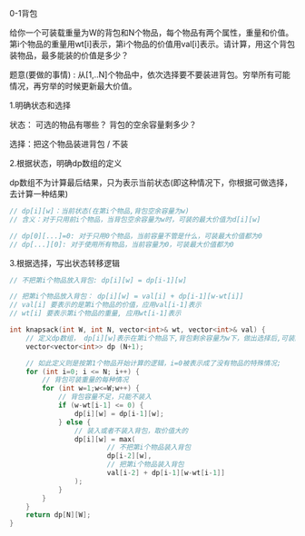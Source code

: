 

0-1背包 

给你一个可装载重量为W的背包和N个物品，每个物品有两个属性，重量和价值。第i个物品的重量用wt[i]表示，第i个物品的价值用val[i]表示。请计算，用这个背包装物品，最多能装的价值是多少？



题意(要做的事情) : 从[1,..N]个物品中，依次选择要不要装进背包。穷举所有可能情况，再穷举的时候更新最大价值。



1.明确状态和选择

状态： 可选的物品有哪些？  背包的空余容量剩多少？



选择：把这个物品装进背包 /  不装



2.根据状态，明确dp数组的定义

dp数组不为计算最后结果，只为表示当前状态(即这种情况下，你根据可做选择，去计算一种结果)

```c++
// dp[i][w]：当前状态(在第i个物品,背包空余容量为w) 
// 含义：对于只用前i个物品，当背包空余容量为w时，可装的最大价值为d[i][w]

// dp[0][...]=0: 对于只用0个物品，当前容量不管是什么，可装最大价值都为0
// dp[...][0]: 对于使用所有物品，当前容量为0，可装最大价值都为0
```



3.根据选择，写出状态转移逻辑

```c++
// 不把第i个物品放入背包: dp[i][w] = dp[i-1][w]

// 把第i个物品放入背包： dp[i][w] = val[i] + dp[i-1][w-wt[i]]
// val[i] 要表示的是第i个物品的价值，应用val[i-1]表示
// wt[i] 要表示第i个物品的重量, 应用wt[i-1]表示
```



```c++
int knapsack(int W, int N, vector<int>& wt, vector<int>& val) {
    // 定义dp数组， dp[i][w]表示在第i个物品下,背包剩余容量为w下，做出选择后,可装的最大价值
    vector<vector<int>> dp (N+1);

    // 如此定义则是按第1个物品开始计算的逻辑，i=0被表示成了没有物品的特殊情况;
    for (int i=0; i <= N; i++) {
        // 背包可装重量的每种情况
        for (int w=1;w<=W;w++) {
            // 背包容量不足，只能不装入
            if (w-wt[i-1] <= 0) {
                dp[i][w] = dp[i-1][w];
            } else {
                // 装入或者不装入背包，取价值大的
                dp[i][w] = max(
                        // 不把第i个物品装入背包
                        dp[i-2][w],
                        // 把第i个物品装入背包
                        val[i-2] + dp[i-1][w-wt[i-1]]
                );
            }
        }
    }
    return dp[N][W];
}
```































